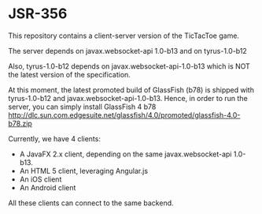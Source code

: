 JSR-356
=======

This repository contains a client-server version of the TicTacToe game.

The server depends on javax.websocket-api 1.0-b13 and on tyrus-1.0-b12

Also, tyrus-1.0-b12 depends on javax.websocket-api-1.0-b13 which is NOT the latest version of the specification.

At this moment, the latest promoted build of GlassFish (b78) is shipped with tyrus-1.0-b12 and javax.websocket-api-1.0-b13.
Hence, in order to run the server, you can simply install GlassFish 4 b78
http://dlc.sun.com.edgesuite.net/glassfish/4.0/promoted/glassfish-4.0-b78.zip

Currently, we have 4 clients:
* A JavaFX 2.x client, depending on the same javax.websocket-api 1.0-b13.
* An HTML 5 client, leveraging Angular.js
* An iOS client
* An Android client

All these clients can connect to the same backend.

